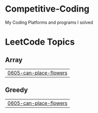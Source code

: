 # Competitive-Coding
My Coding Platforms and programs I solved

<!---LeetCode Topics Start-->
# LeetCode Topics
## Array
|  |
| ------- |
| [0605-can-place-flowers](https://github.com/shivanierra/Competitive-Coding/tree/master/0605-can-place-flowers) |
## Greedy
|  |
| ------- |
| [0605-can-place-flowers](https://github.com/shivanierra/Competitive-Coding/tree/master/0605-can-place-flowers) |
<!---LeetCode Topics End-->
